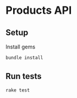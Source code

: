 # Products API

## Setup

Install gems

```bash
bundle install
```

## Run tests

```bash
rake test
```
